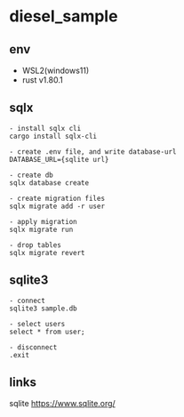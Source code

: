 # diesel_sample

## env

- WSL2(windows11)
- rust v1.80.1


## sqlx

```
- install sqlx cli
cargo install sqlx-cli

- create .env file, and write database-url
DATABASE_URL={sqlite url}

- create db
sqlx database create 

- create migration files
sqlx migrate add -r user

- apply migration
sqlx migrate run

- drop tables
sqlx migrate revert

```

## sqlite3

```
- connect
sqlite3 sample.db

- select users
select * from user;

- disconnect
.exit
```

## links

sqlite
https://www.sqlite.org/



